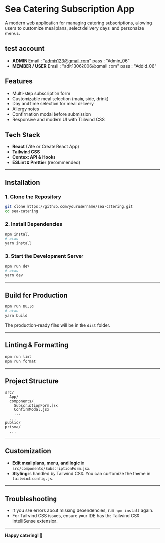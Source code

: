# Sea Catering Subscription App

A modern web application for managing catering subscriptions, allowing users to customize meal plans, select delivery days, and personalize menus.

## test account

- **ADMIN**
  Email : "admin123@gmail.com"
  pass : "Admin_06"
- **MEMBER / USER**
  Email : "adit13062006@gmail.com"
  pass : "Addid_06"

## Features

- Multi-step subscription form
- Customizable meal selection (main, side, drink)
- Day and time selection for meal delivery
- Allergy notes
- Confirmation modal before submission
- Responsive and modern UI with Tailwind CSS

## Tech Stack

- **React** (Vite or Create React App)
- **Tailwind CSS**
- **Context API & Hooks**
- **ESLint & Prettier** (recommended)

---

## Installation

### 1. Clone the Repository

```bash
git clone https://github.com/yourusername/sea-catering.git
cd sea-catering
```

### 2. Install Dependencies

```bash
npm install
# atau
yarn install
```

### 3. Start the Development Server

```bash
npm run dev
# atau
yarn dev
```

---

## Build for Production

```bash
npm run build
# atau
yarn build
```

The production-ready files will be in the `dist` folder.

---

## Linting & Formatting

```bash
npm run lint
npm run format
```

---

## Project Structure

```
src/
  App/
  components/
    SubscriptionForm.jsx
    ConfirmModal.jsx
    ...
  ...
public/
prisma/
  ...
```

---

## Customization

- **Edit meal plans, menu, and logic** in `src/components/SubscriptionForm.jsx`.
- **Styling** is handled by Tailwind CSS. You can customize the theme in `tailwind.config.js`.

---

## Troubleshooting

- If you see errors about missing dependencies, run `npm install` again.
- For Tailwind CSS issues, ensure your IDE has the Tailwind CSS IntelliSense extension.

---

**Happy catering! 🍱**

